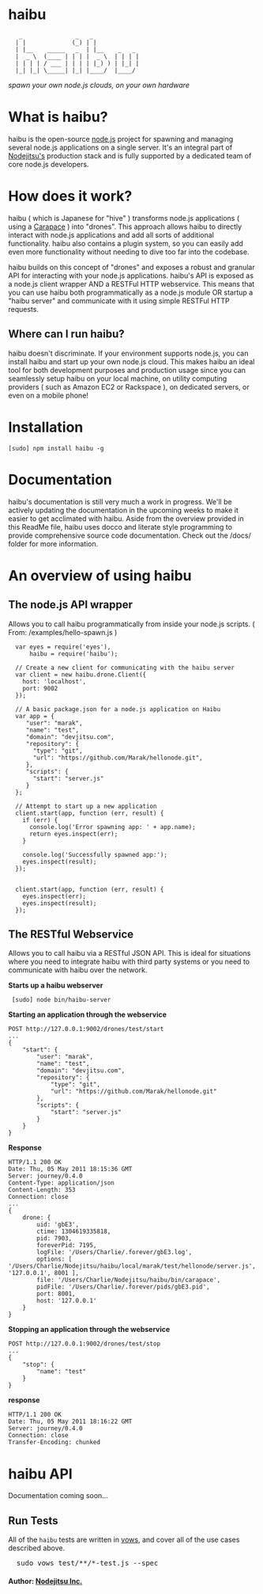 # haibu 

       _               _   _             
      | |             (_) | |            
      | |__    _____   _  | |__    _   _ 
      |  _ \  (____ | | | |  _ \  | | | |
      | | | | / ___ | | | | |_) ) | |_| |
      |_| |_| \_____| |_| |____/  |____/ 


*spawn your own node.js clouds, on your own hardware*


# What is haibu?

haibu is the open-source [node.js](http://nodejs.org) project for spawning and managing several node.js applications on a single server. It's an integral part of [Nodejitsu's](http://nodejitsu.com) production stack and is fully supported by a dedicated team of core node.js developers.

# How does it work?

haibu (  which is Japanese for "hive" ) transforms node.js applications ( using a [Carapace](https://github.com/nodejitsu/haibu/blob/master/bin/carapace) ) into "drones". This approach allows haibu to directly interact with node.js applications and add all sorts of additional functionality. haibu also contains a plugin system, so you can easily add even more functionality without needing to dive too far into the codebase. 

haibu builds on this concept of "drones" and exposes a robust and granular API for interacting with your node.js applications. haibu's API is exposed as a node.js client wrapper AND a RESTFul HTTP webservice. This means that you can use haibu both programmatically as a node.js module OR startup a "haibu server" and communicate with it using simple RESTFul HTTP requests. 

## Where can I run haibu?

haibu doesn't discriminate. If your environment supports node.js, you can install haibu and start up your own node.js cloud. This makes haibu an ideal tool for both development purposes and production usage since you can seamlessly setup haibu on your local machine, on utility computing providers ( such as Amazon EC2 or Rackspace ), on dedicated servers, or even on a mobile phone!

# Installation

    [sudo] npm install haibu -g

# Documentation

haibu's documentation is still very much a work in progress. We'll be actively updating the documentation in the upcoming weeks to make it easier to get acclimated with haibu. Aside from the overview provided in this ReadMe file, haibu uses docco and literate style programming to provide comprehensive source code documentation. Check out the /docs/ folder for more information.

# An overview of using haibu

## The node.js API wrapper

Allows you to call haibu programmatically from inside your node.js scripts. ( From: /examples/hello-spawn.js )

      var eyes = require('eyes'),
          haibu = require('haibu');

      // Create a new client for communicating with the haibu server
      var client = new haibu.drone.Client({
        host: 'localhost',
        port: 9002
      });

      // A basic package.json for a node.js application on Haibu
      var app = {
         "user": "marak",
         "name": "test",
         "domain": "devjitsu.com",
         "repository": {
           "type": "git",
           "url": "https://github.com/Marak/hellonode.git",
         },
         "scripts": {
           "start": "server.js"
         }
      };

      // Attempt to start up a new application
      client.start(app, function (err, result) {
        if (err) {
          console.log('Error spawning app: ' + app.name);
          return eyes.inspect(err);
        }
  
        console.log('Successfully spawned app:');
        eyes.inspect(result);
      });


      client.start(app, function (err, result) {
        eyes.inspect(err);
        eyes.inspect(result);
      });


## The RESTful Webservice

Allows you to call haibu via a RESTful JSON API. This is ideal for situations where you need to integrate haibu with third party systems or you need to communicate with haibu over the network.


**Starts up a haibu webserver**

     [sudo] node bin/haibu-server

**Starting an application through the webservice** 

    POST http://127.0.0.1:9002/drones/test/start
    ... 
    {
        "start": {
            "user": "marak",
            "name": "test",
            "domain": "devjitsu.com",
            "repository": {
                "type": "git",
                "url": "https://github.com/Marak/hellonode.git" 
            },
            "scripts": {
                "start": "server.js" 
            } 
        } 
    }    
    
 **Response**
    
    HTTP/1.1 200 OK
    Date: Thu, 05 May 2011 18:15:36 GMT
    Server: journey/0.4.0
    Content-Type: application/json
    Content-Length: 353
    Connection: close
    ...
    {
        drone: {
            uid: 'gbE3',
            ctime: 1304619335818,
            pid: 7903,
            foreverPid: 7195,
            logFile: '/Users/Charlie/.forever/gbE3.log',
            options: [ '/Users/Charlie/Nodejitsu/haibu/local/marak/test/hellonode/server.js', '127.0.0.1', 8001 ],
            file: '/Users/Charlie/Nodejitsu/haibu/bin/carapace',
            pidFile: '/Users/Charlie/.forever/pids/gbE3.pid',
            port: 8001,
            host: '127.0.0.1'
        }
    }
    
**Stopping an application through the webservice** 
    
    
    POST http://127.0.0.1:9002/drones/test/stop
    ... 
    {
        "stop": {
            "name": "test" 
        } 
    }
    
 **response**
    
    HTTP/1.1 200 OK
    Date: Thu, 05 May 2011 18:16:22 GMT
    Server: journey/0.4.0
    Connection: close
    Transfer-Encoding: chunked

# haibu API

Documentation coming soon...

## Run Tests
All of the `haibu` tests are written in [vows][0], and cover all of the use cases described above.
<pre>
  sudo vows test/**/*-test.js --spec
</pre>

#### Author: [Nodejitsu Inc.](http://www.nodejitsu.com)

[0]: http://vowsjs.org